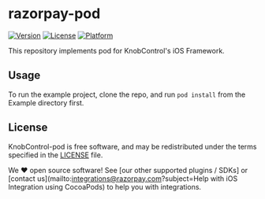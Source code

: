 # razorpay-pod

[![Version](https://img.shields.io/cocoapods/v/KnobControl-pod.svg?style=flat)](http://cocoapods.org/pods/KnobControl-pod)
[![License](https://img.shields.io/cocoapods/l/KnobControl-pod.svg?style=flat)](http://cocoapods.org/pods/KnobControl-pod)
[![Platform](https://img.shields.io/cocoapods/p/KnobControl-pod.svg?style=flat)](http://cocoapods.org/pods/KnobControl-pod)

This repository implements pod for KnobControl's iOS Framework.

## Usage

To run the example project, clone the repo, and run `pod install` from the Example directory first.

## License

KnobControl-pod  is free software, and may be redistributed
under the terms specified in the [LICENSE] file.

We :heart: open source software!
See [our other supported plugins / SDKs]
or [contact us](mailto:integrations@razorpay.com?subject=Help with iOS Integration using CocoaPods) to help you with integrations.

  [CocoaPods]: http://cocoapods.org
  [contributors]: https://github.com/ppm-manish/KnobControl-pod/graphs/contributors
  [LICENSE]: /LICENSE
